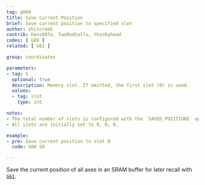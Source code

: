 ```yaml
---
tag: g060
title: Save Current Position
brief: Save current position to specified slot
author: shitcreek
contrib: Hans007a, TwoRedCells, thinkyhead
codes: [ G60 ]
related: [ G61 ]

group: coordinates

parameters:
- tag: S
  optional: true
  description: Memory slot. If omitted, the first slot (0) is used.
  values:
  - tag: slot
    type: int

notes:
- The total number of slots is configured with the `SAVED_POSITIONS` option.
- All slots are initially set to 0, 0, 0.

example:
- pre: Save current position to slot 0
  code: G60 S0

---
```


Save the current position of all axes in an SRAM buffer for later recall with [`G61`](/docs/gcode/G061.html).
